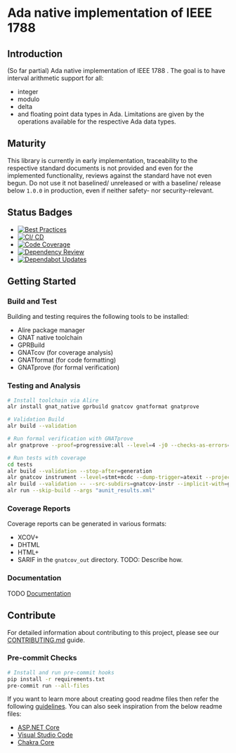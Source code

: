 # Ada native implementation of IEEE 1788

## Introduction

(So far partial) Ada native implementation of IEEE 1788 .
The goal is to have interval arithmetic support for all:

- integer
- modulo
- delta
- and floating point
  data types in Ada.
  Limitations are given by the operations available for the respective Ada data types.

## Maturity

This library is currently in early implementation, traceability to the
respective standard documents is not provided and even for the implemented
functionality, reviews against the standard have not even begun.
Do not use it not baselined/ unreleased or with a baseline/ release below
`1.0.0` in production, even if neither safety- nor security-relevant.

## Status Badges

- [![Best Practices][best-practices-badge]][best-practices-url]
- [![CI/ CD][cicd-badge]][cicd-url]
- [![Code Coverage][codecov-badge]][codecov-url]
- [![Dependency Review][dep-review-badge]][dep-review-url]
- [![Dependabot Updates][dependabot-badge]][dependabot-url]

[best-practices-badge]: https://bestpractices.coreinfrastructure.org/projects/10022/badge
[best-practices-url]: https://bestpractices.coreinfrastructure.org/projects/10022
[cicd-badge]: https://github.com/torsknod2/ieee1788-ada/actions/workflows/cicd.yaml/badge.svg
[cicd-url]: https://github.com/torsknod2/ieee1788-ada/actions/workflows/cicd.yaml
[codecov-badge]: https://codecov.io/gh/torsknod2/ieee1788-ada/graph/badge.svg?token=KSOUO8UJSL
[codecov-url]: https://codecov.io/gh/torsknod2/ieee1788-ada
[dep-review-badge]: https://github.com/torsknod2/ieee1788-ada/actions/workflows/dependency-review.yml/badge.svg
[dep-review-url]: https://github.com/torsknod2/ieee1788-ada/actions/workflows/dependency-review.yml
[dependabot-badge]: https://github.com/torsknod2/ieee1788-ada/actions/workflows/dependabot/dependabot-updates/badge.svg
[dependabot-url]: https://github.com/torsknod2/ieee1788-ada/actions/workflows/dependabot/dependabot-updates

## Getting Started

### Build and Test

Building and testing requires the following tools to be installed:

- Alire package manager
- GNAT native toolchain
- GPRBuild
- GNATcov (for coverage analysis)
- GNATformat (for code formatting)
- GNATprove (for formal verification)

### Testing and Analysis

```bash
# Install toolchain via Alire
alr install gnat_native gprbuild gnatcov gnatformat gnatprove

# Validation Build
alr build --validation

# Run formal verification with GNATprove
alr gnatprove --proof=progressive:all --level=4 -j0 --checks-as-errors=on --warnings=error

# Run tests with coverage
cd tests
alr build --validation --stop-after=generation
alr gnatcov instrument --level=stmt+mcdc --dump-trigger=atexit --projects=../ieee1788.gpr
alr build --validation -- --src-subdirs=gnatcov-instr --implicit-with=gnatcov_rts_full
alr run --skip-build --args "aunit_results.xml"
```

### Coverage Reports

Coverage reports can be generated in various formats:

- XCOV+
- DHTML
- HTML+
- SARIF
  in the `gnatcov_out` directory.
  TODO: Describe how.

### Documentation

TODO [Documentation](https://torsknod2.github.io/ieee1788-ada/)

## Contribute

For detailed information about contributing to this project, please see our
[CONTRIBUTING.md](CONTRIBUTING.md) guide.

### Pre-commit Checks

```bash
# Install and run pre-commit hooks
pip install -r requirements.txt
pre-commit run --all-files
```

If you want to learn more about creating good readme files then refer the following
[guidelines](https://docs.microsoft.com/en-us/azure/devops/repos/git/create-a-readme?view=azure-devops).
You can also seek inspiration from the below readme files:

- [ASP.NET Core](https://github.com/aspnet/Home)
- [Visual Studio Code](https://github.com/Microsoft/vscode)
- [Chakra Core](https://github.com/Microsoft/ChakraCore)
